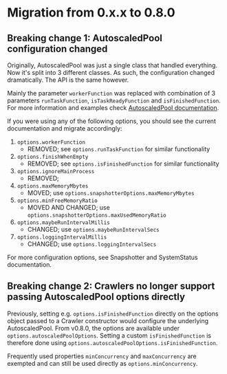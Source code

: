 # Migration from 0.x.x to 0.8.0

## Breaking change 1: AutoscaledPool configuration changed

Originally, AutoscaledPool was just a single class that handled everything. Now it's split into 3 different classes.
As such, the configuration changed dramatically. The API is the same however.

Mainly the parameter `workerFunction` was replaced with combination of 3 parameters `runTaskFunction`, `isTaskReadyFunction` and `isFinishedFunction`. For more information and examples check <a href="https://www.apify.com/docs/sdk/apify-runtime-js/latest#AutoscaledPool" target="_blank">AutoscaledPool documentation</a>.

If you were using any of the following options, you should see the current documentation and migrate accordingly:

1. `options.workerFunction`
   - REMOVED; see `options.runTaskFunction` for similar functionality
2. `options.finishWhenEmpty`
   - REMOVED; see `options.isFinishedFunction` for similar functionality
3. `options.ignoreMainProcess`
   - REMOVED;
4. `options.maxMemoryMbytes`
   - MOVED; use `options.snapshotterOptions.maxMemoryMbytes`
5. `options.minFreeMemoryRatio`
   - MOVED AND CHANGED; use `options.snapshotterOptions.maxUsedMemoryRatio`
6. `options.maybeRunIntervalMillis`
   - CHANGED; use `options.maybeRunIntervalSecs`
7. `options.loggingIntervalMillis`
   - CHANGED; use `options.loggingIntervalSecs`
   
For more configuration options, see Snapshotter and SystemStatus documentation.

## Breaking change 2: Crawlers no longer support passing AutoscaledPool options directly

Previously, setting e.g. `options.isFinishedFunction` directly on the options object passed to
a Crawler constructor would configure the underlying AutoscaledPool. From v0.8.0,
the options are available under `options.autoscaledPoolOptions`. Setting a custom `isFinishedFunction`
is therefore done using `options.autoscaledPoolOptions.isFinishedFunction`.

Frequently used properties `minConcurrency` and `maxConcurrency` are exempted and can still be used
directly as `options.minConcurrency`.
